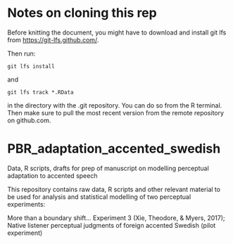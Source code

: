 # Notes on cloning this rep

Before knitting the document, you might have to download and install git lfs from https://git-lfs.github.com/. 

Then run:

`git lfs install`

and

`git lfs track *.RData`

in the directory with the .git repository. You can do so from the R terminal. Then make sure to pull the most recent version from the remote repository on github.com.


# PBR_adaptation_accented_swedish
Data, R scripts, drafts for prep of manuscript on modelling perceptual adaptation to accented speech

This repository contains raw data, R scripts and other relevant material to be used for analysis and statistical modelling of two perceptual experiments:

More than a boundary shift... Experiment 3 (Xie, Theodore, & Myers, 2017);
Native listener perceptual judgments of foreign accented Swedish (pilot experiment)

